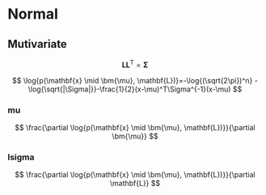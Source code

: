 # Normal

## Mutivariate

$$\mathbf{L} \mathbf{L}^{\mathsf T} = \bm{\Sigma}$$

$$
\log{p(\mathbf{x} \mid \bm{\mu}, \mathbf{L})}=-\log{(\sqrt{2\pi})^n} -\log{\sqrt{|\Sigma|}}-\frac{1}{2}(x-\mu)^T\Sigma^{-1}(x-\mu)
$$

### mu

$$
\frac{\partial \log{p(\mathbf{x} \mid \bm{\mu}, \mathbf{L})}}{\partial \bm{\mu}}
$$

### lsigma

$$
\frac{\partial \log{p(\mathbf{x} \mid \bm{\mu}, \mathbf{L})}}{\partial \mathbf{L}}
$$
